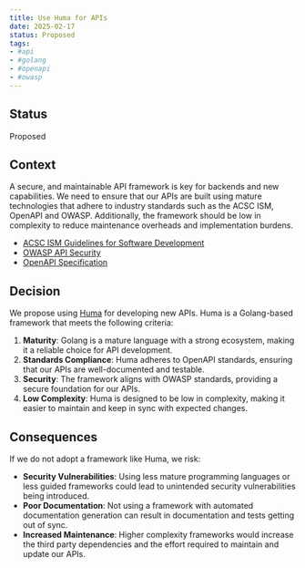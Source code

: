 ```yaml
---
title: Use Huma for APIs
date: 2025-02-17
status: Proposed
tags:
- #api
- #golang
- #openapi
- #owasp
---
```


## Status

Proposed

## Context

A secure, and maintainable API framework is key for backends and new capabilities. We need to ensure that our APIs are built using mature technologies that adhere to industry standards such as the ACSC ISM, OpenAPI and OWASP. Additionally, the framework should be low in complexity to reduce maintenance overheads and implementation burdens.

- [ACSC ISM Guidelines for Software Development](https://www.cyber.gov.au/resources-business-and-government/essential-cyber-security/ism/cyber-security-guidelines/guidelines-software-development)
- [OWASP API Security](https://owasp.org/www-project-api-security/)
- [OpenAPI Specification](https://spec.openapis.org/)

## Decision

We propose using [Huma](https://huma.rocks/) for developing new APIs. Huma is a Golang-based framework that meets the following criteria:

1. **Maturity**: Golang is a mature language with a strong ecosystem, making it a reliable choice for API development.
2. **Standards Compliance**: Huma adheres to OpenAPI standards, ensuring that our APIs are well-documented and testable.
3. **Security**: The framework aligns with OWASP standards, providing a secure foundation for our APIs.
4. **Low Complexity**: Huma is designed to be low in complexity, making it easier to maintain and keep in sync with expected changes.

## Consequences

If we do not adopt a framework like Huma, we risk:

- **Security Vulnerabilities**: Using less mature programming languages or less guided frameworks could lead to unintended security vulnerabilities being introduced.
- **Poor Documentation**: Not using a framework with automated documentation generation can result in documentation and tests getting out of sync.
- **Increased Maintenance**: Higher complexity frameworks would increase the third party dependencies and the effort required to maintain and update our APIs.
